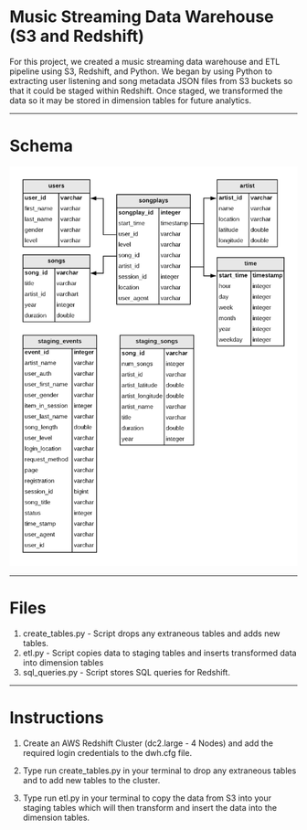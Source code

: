 # Music Streaming Data Warehouse (S3 and Redshift)

For this project, we created a music streaming data warehouse and ETL pipeline using S3, Redshift, and Python. We began by using Python to extracting user listening and song metadata JSON files from S3 buckets so that it could be staged within Redshift. Once staged, we transformed the data so it may be stored in dimension tables for future analytics.

--------------------------------------------

# Schema
![Redshift Schema](https://github.com/coltcarson/music-stream-data-warehouse-aws/blob/master/Udacity%20DE%20Project%20%233-2.png)

--------------------------------------------

# Files
1) create_tables.py - Script drops any extraneous tables and adds new tables.
2) etl.py - Script copies data to staging tables and inserts transformed data into dimension tables
3) sql_queries.py - Script stores SQL queries for Redshift.

--------------------------------------------

# Instructions
1) Create an AWS Redshift Cluster (dc2.large - 4 Nodes) and add the required login credentials to the dwh.cfg file.

2) Type run create_tables.py in your terminal to drop any extraneous tables and to add new tables to the cluster.

3) Type run etl.py in your terminal to copy the data from S3 into your staging tables which will then transform and insert the data into the dimension tables.  
